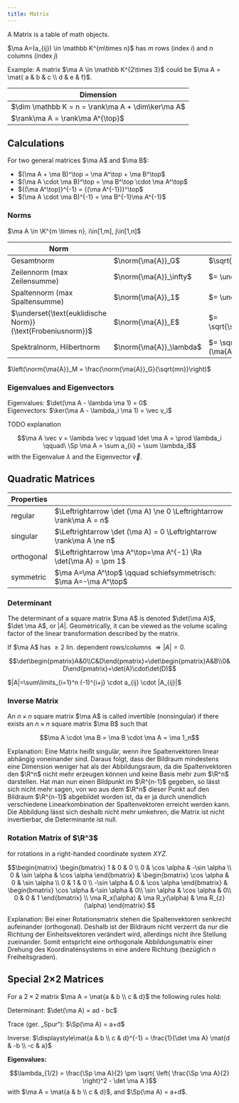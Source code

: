 ```yaml
---
title: Matrix
---
```


A Matrix is a table of math objects.


$\ma A=(a_{ij}) \in \mathbb K^{m\times n}$ has $m$ rows (index $i$) and $n$ columns (index $j$)

Example:
A matrix $\ma A \in \mathbb K^{2\times 3}$ could be $\ma A = \mat{ a & b & c \\ d & e & f}$.


| Dimension |
|-----------|
| $\dim \mathbb K = n = \rank\ma A + \dim\ker\ma A$ |
| $\rank\ma A = \rank\ma A^{\top}$ |


## Calculations
For two general matrices $\ma A$ and $\ma B$:

* $(\ma A + \ma B)^\top = \ma A^\top + \ma B^\top$
* $(\ma A \cdot \ma B)^\top = \ma B^\top \cdot \ma A^\top$
* ${(\ma A^\top)}^{-1} = {(\ma A^{-1})}^\top$ 
* $(\ma A \cdot \ma B)^{-1} = \ma B^{-1}\ma A^{-1}$







### Norms 

$\ma A \in \K^{m \times n}, i\in[1,m], j\in[1,n]$

| Norm   |     |      |
|--------|-----|------|
| Gesamtnorm  | $\norm{\ma{A}}_G$ | $\sqrt{mn}\cdot\underset{i,j}{\max}\abs{a_{ij}}$ |
| Zeilennorm (max Zeilensumme) | $\norm{\ma{A}}_\infty$ | $= \underset{i}{\max}\sum\limits_{j=1}^n\abs{a_{ij}}$ |
| Spaltennorm (max Spaltensumme) | $\norm{\ma{A}}_1$ | $= \underset{j}{\max}\sum\limits_{i=1}^m\abs{a_{ij}}$ |
| $\underset{\text{euklidische Norm}}{\text{Frobeniusnorm}}$ | $\norm{\ma{A}}_E$ | $= \sqrt{\sum\limits_{i=1}\sum\limits_{j=1}\abs{a_{ij}}^2}$ |
| Spektralnorm, Hilbertnorm | $\norm{\ma{A}}_\lambda$ | $= \sqrt{\lambda_\text{max}(\ma{A}^\top\cdot\ma{A})}$ |


$\left(\norm{\ma{A}}_M = \frac{\norm{\ma{A}}_G}{\sqrt{mn}}\right)$






### Eigenvalues and Eigenvectors
Eigenvalues: $\det(\ma A - \lambda \ma 1) = 0$ <br>
Eigenvectors: $\ker(\ma A - \lambda_i \ma 1) = \vec v_i$

TODO explanation

$$\ma A \vec v = \lambda \vec v \qquad \det \ma A = \prod \lambda_i \qquad\ \Sp \ma A = \sum a_{ii} = \sum \lambda_i$$
with the Eigenvalue $\lambda$ and the Eigenvector $\vec v$.



## Quadratic Matrices

| Properties | |
|------------|----|
| regular  | $\Leftrightarrow \det (\ma A) \ne 0 \Leftrightarrow \rank\ma A = n$ |
| singular | $\Leftrightarrow \det (\ma A) = 0 \Leftrightarrow \rank\ma A \ne n$ |
| orthogonal | $\Leftrightarrow \ma A^\top=\ma A^{-1} \Ra \det(\ma A) = \pm 1$ |
| symmetric | $\ma A=\ma A^\top$ \qquad schiefsymmetrisch: $\ma A=-\ma A^\top$ |


### Determinant
The determinant of a square matrix $\ma A$ is denoted $\det(\ma A)$, $\det \ma A$, or $|A|$. Geometrically, it can be viewed as the volume scaling factor of the linear transformation described by the matrix. 

If $\ma A$ has $\ge 2$ lin. dependent rows/columns $\Rightarrow |A|=0$. 

$$\det\begin{pmatrix}A&0\\C&D\end{pmatrix}=\det\begin{pmatrix}A&B\\0&D\end{pmatrix}=\det(A)\cdot\det(D)$$

$|A|=\sum\limits_{i=1}^n (-1)^{i+j} \cdot a_{ij} \cdot |A_{ij}|$ 



### Inverse Matrix
An $n \times n$ square matrix $\ma A$ is called invertible (nonsingular) if there exists an $n \times n$ square matrix $\ma B$ such that

$$\ma A \cdot \ma B = \ma B \cdot \ma A = \ma 1_n$$ 

Explanation: Eine Matrix heißt singulär, wenn ihre Spaltenvektoren linear abhängig voneinander sind. Daraus folgt, dass der Bildraum mindestens eine Dimension weniger hat als der Abbildungsraum, da die Spaltenvektoren den $\R^n$ nicht mehr erzeugen können und keine Basis mehr zum $\R^n$ darstellen.
Hat man nun einen Bildpunkt im $\R^{n-1}$ gegeben, so lässt sich nicht mehr sagen, von wo aus dem $\R^n$ dieser Punkt auf den Bildraum $\R^{n-1}$ abgebildet worden ist, da er ja durch unendlich verschiedene Linearkombination der Spaltenvektoren erreicht werden kann.
Die Abbildung lässt sich deshalb nicht mehr umkehren, die Matrix ist nicht invertierbar, die Determinante ist null.








### Rotation Matrix of $\R^3$
for rotations in a right-handed coordinate system $XYZ$.

$$\begin{matrix} 
\begin{bmatrix}
1 &   0         & 0           \\
0 & \cos \alpha & -\sin \alpha \\
0 & \sin \alpha &  \cos \alpha
\end{bmatrix} &
\begin{bmatrix}
\cos \alpha  & 0 & \sin \alpha \\
   0         & 1 &  0          \\
-\sin \alpha & 0 & \cos \alpha
\end{bmatrix} &
\begin{bmatrix}
\cos \alpha &-\sin \alpha & 0\\
\sin \alpha & \cos \alpha & 0\\
    0       &     0       & 1
\end{bmatrix} \\
\ma R_x(\alpha) &
\ma R_y(\alpha) &
\ma R_{z}(\alpha)
\end{matrix}
$$



Explanation: Bei einer Rotationsmatrix stehen die Spaltenvektoren senkrecht aufeinander (orthogonal).
Deshalb ist der Bildraum nicht verzerrt da nur die Richtung der Einheitsvektoren verändert wird, allerdings nicht ihre Stellung zueinander. 
Somit entspricht eine orthogonale Abbildungsmatrix einer Drehung des Koordinatensystems in eine andere Richtung (bezüglich $n$ Freiheitsgraden).





## Special 2×2 Matrices
For a $2 \times 2$ matrix $\ma A = \mat{a & b \\ c & d}$ the following rules hold:

Determinant: $\det(\ma A) = ad - bc$

Trace (ger. „Spur“): $\Sp(\ma A) = a+d$

Inverse: $\displaystyle\mat{a & b \\ c & d}^{-1} = \frac{1}{\det \ma A} \mat{d & -b \\ -c & a}$


**Eigenvalues:**

$$\lambda_{1/2} = \frac{\Sp \ma A}{2} \pm \sqrt{ \left( \frac{\Sp \ma A}{2} \right)^2 - \det \ma A }$$
with $\ma A = \mat{a & b \\ c & d}$, and $\Sp(\ma A) = a+d$.

